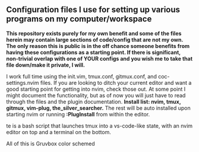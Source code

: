 ## Configuration files I use for setting up various programs on my computer/workspace
<strong>This repository exists purely for my own benefit and some of the files herein may contain large sections of code/config that are not my own. The only reason this is public is in the off chance someone benefits from having these configurations as a starting point. If there is significant, non-trivial overlap with one of YOUR configs and you wish me to take that file down/make it private, I will.</strong>

I work full time using the init.vim, tmux.conf, gitmux.conf, and coc-settings.nvim files. If you are looking to ditch your current editor and want a good starting point for getting into nvim, check those out. At some point I might document the functionality, but as of now you will just have to read through the files and the plugin documentation. <strong>Install list: nvim, tmux, gitmux, vim-plug, the_silver_searcher.</strong> The rest will be auto installed upon starting nvim or running <strong>:PlugInstall</strong> from within the editor.

te is a bash script that launches tmux into a vs-code-like state, with an nvim editor on top and a terminal on the bottom.

All of this is Gruvbox color schemed
